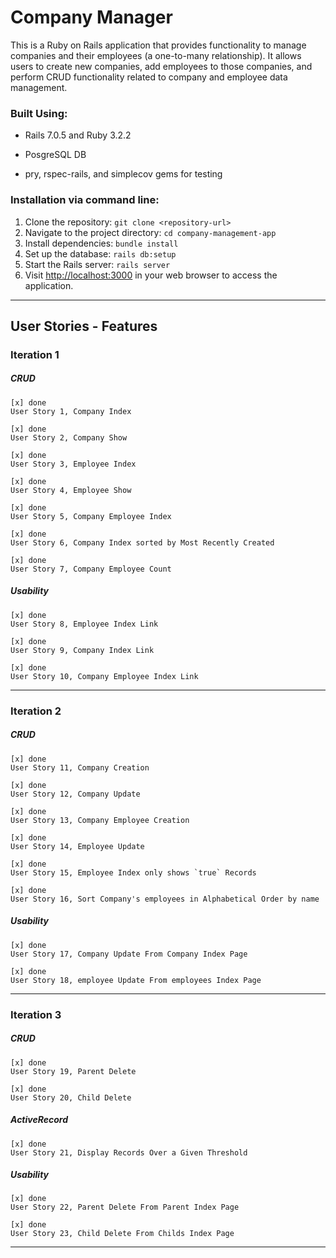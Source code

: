# Company Manager 
This is a Ruby on Rails application that provides functionality to manage companies and their employees (a one-to-many relationship). It allows users to create new companies, add employees to those companies, and perform CRUD functionality related to company and employee data management.

### Built Using:

* Rails 7.0.5 and Ruby 3.2.2

* PosgreSQL DB

* pry, rspec-rails, and simplecov gems for testing


### Installation via command line:
1. Clone the repository: `git clone <repository-url>`
2. Navigate to the project directory: `cd company-management-app`
3. Install dependencies: `bundle install`
4. Set up the database: `rails db:setup`
5. Start the Rails server: `rails server`
6. Visit [http://localhost:3000](http://localhost:3000) in your web browser to access the application.

--------
## User Stories - Features
### Iteration 1

##### CRUD

```
[x] done
User Story 1, Company Index 

[x] done
User Story 2, Company Show 

[x] done
User Story 3, Employee Index 

[x] done
User Story 4, Employee Show 

[x] done
User Story 5, Company Employee Index 

[x] done
User Story 6, Company Index sorted by Most Recently Created 

[x] done
User Story 7, Company Employee Count
```

##### Usability

```
[x] done
User Story 8, Employee Index Link

[x] done
User Story 9, Company Index Link

[x] done
User Story 10, Company Employee Index Link
```

---

### Iteration 2

##### CRUD

```
[x] done
User Story 11, Company Creation 

[x] done
User Story 12, Company Update 

[x] done
User Story 13, Company Employee Creation 

[x] done
User Story 14, Employee Update 

[x] done
User Story 15, Employee Index only shows `true` Records 

[x] done
User Story 16, Sort Company's employees in Alphabetical Order by name 
```
##### Usability

```
[x] done
User Story 17, Company Update From Company Index Page 

[x] done
User Story 18, employee Update From employees Index Page 
```

---

### Iteration 3

##### CRUD

```
[x] done
User Story 19, Parent Delete 

[x] done
User Story 20, Child Delete 
```

##### ActiveRecord

```
[x] done
User Story 21, Display Records Over a Given Threshold 
```

##### Usability

```
[x] done
User Story 22, Parent Delete From Parent Index Page 

[x] done
User Story 23, Child Delete From Childs Index Page 
```
---